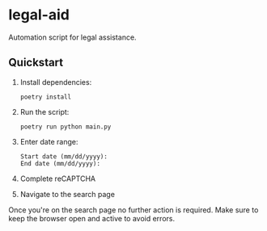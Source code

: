 # legal-aid

Automation script for legal assistance.

## Quickstart

1. Install dependencies:
   ```console
   poetry install
   ```

2. Run the script:
   ```console
   poetry run python main.py
   ```

3. Enter date range:
   ```console
   Start date (mm/dd/yyyy):
   End date (mm/dd/yyyy):
   ```

4. Complete reCAPTCHA

5. Navigate to the search page

Once you're on the search page no further action is required. Make sure to keep the browser open and active to avoid errors.
